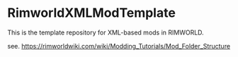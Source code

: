 # RimworldXMLModTemplate
This is the template repository for XML-based mods in RIMWORLD.

see. https://rimworldwiki.com/wiki/Modding_Tutorials/Mod_Folder_Structure
